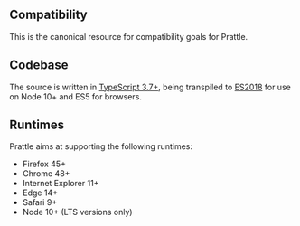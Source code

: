 ## Compatibility

This is the canonical resource for compatibility goals for Prattle.

## Codebase

The source is written in [TypeScript 3.7+][TS3], being transpiled to [ES2018][ES9] for use on Node 10+ and ES5 for browsers.

## Runtimes

Prattle aims at supporting the following runtimes:

* Firefox 45+
* Chrome 48+
* Internet Explorer 11+
* Edge 14+
* Safari 9+
* Node 10+ (LTS versions only)

[TS3]: https://www.typescriptlang.org/docs/handbook/release-notes/typescript-3-7.html
[ES9]: http://www.ecma-international.org/ecma-262/9.0/
